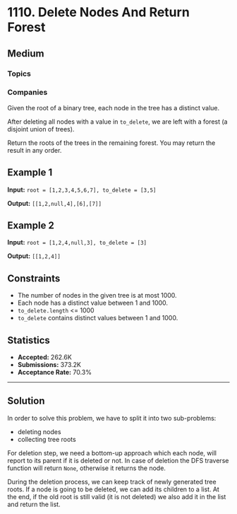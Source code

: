 # 1110. Delete Nodes And Return Forest

## Medium

### Topics

### Companies

Given the root of a binary tree, each node in the tree has a distinct value.

After deleting all nodes with a value in `to_delete`, we are left with a forest (a disjoint union of trees).

Return the roots of the trees in the remaining forest. You may return the result in any order.

## Example 1

**Input:**
`root = [1,2,3,4,5,6,7], to_delete = [3,5]`

**Output:**
`[[1,2,null,4],[6],[7]]`


## Example 2

**Input:**
`root = [1,2,4,null,3], to_delete = [3]`

**Output:**
`[[1,2,4]]`


## Constraints

- The number of nodes in the given tree is at most 1000.
- Each node has a distinct value between 1 and 1000.
- `to_delete.length` <= 1000
- `to_delete` contains distinct values between 1 and 1000.

## Statistics

- **Accepted:** 262.6K
- **Submissions:** 373.2K
- **Acceptance Rate:** 70.3%

---

## Solution
In order to solve this problem, we have to split it into two sub-problems:
- deleting nodes
- collecting tree roots

For deletion step, we need a bottom-up approach which each node, will report to its parent if it is deleted or not.
In case of deletion the DFS traverse function will return `None`, otherwise it returns the node.

During the deletion process, we can keep track of newly generated tree roots. If a node is going to be deleted, we can
add its children to a list.
At the end, if the old root is still valid (it is not deleted) we also add it in the list and return the list.